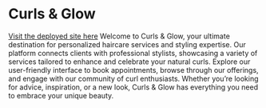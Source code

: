 # Curls & Glow

[Visit the deployed site here](https://curls-and-glow-079ed9c8815e.herokuapp.com/)
Welcome to Curls & Glow, your ultimate destination for personalized haircare services and styling expertise. Our platform connects clients with professional stylists, showcasing a variety of services tailored to enhance and celebrate your natural curls. Explore our user-friendly interface to book appointments, browse through our offerings, and engage with our community of curl enthusiasts. Whether you’re looking for advice, inspiration, or a new look, Curls & Glow has everything you need to embrace your unique beauty.

